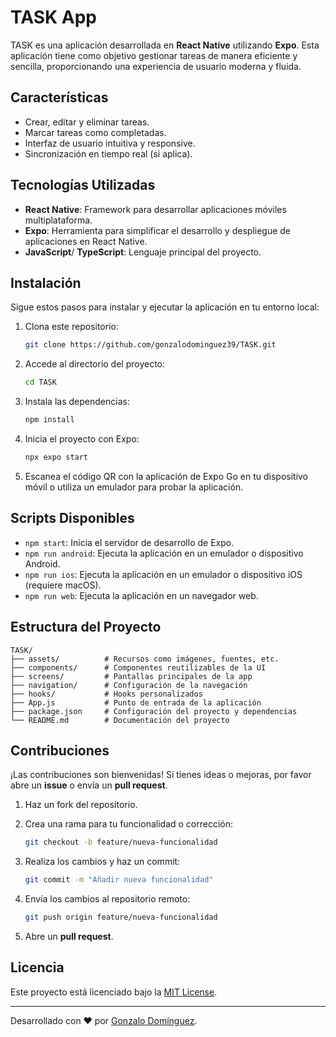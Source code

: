 # TASK App

TASK es una aplicación desarrollada en **React Native** utilizando **Expo**. Esta aplicación tiene como objetivo gestionar tareas de manera eficiente y sencilla, proporcionando una experiencia de usuario moderna y fluida.

## Características

- Crear, editar y eliminar tareas.
- Marcar tareas como completadas.
- Interfaz de usuario intuitiva y responsive.
- Sincronización en tiempo real (si aplica).

## Tecnologías Utilizadas

- **React Native**: Framework para desarrollar aplicaciones móviles multiplataforma.
- **Expo**: Herramienta para simplificar el desarrollo y despliegue de aplicaciones en React Native.
- **JavaScript**/ **TypeScript**: Lenguaje principal del proyecto.

## Instalación

Sigue estos pasos para instalar y ejecutar la aplicación en tu entorno local:

1. Clona este repositorio:

   ```bash
   git clone https://github.com/gonzalodominguez39/TASK.git
   ```

2. Accede al directorio del proyecto:

   ```bash
   cd TASK
   ```

3. Instala las dependencias:

   ```bash
   npm install
   ```

4. Inicia el proyecto con Expo:

   ```bash
   npx expo start
   ```

5. Escanea el código QR con la aplicación de Expo Go en tu dispositivo móvil o utiliza un emulador para probar la aplicación.

## Scripts Disponibles

- `npm start`: Inicia el servidor de desarrollo de Expo.
- `npm run android`: Ejecuta la aplicación en un emulador o dispositivo Android.
- `npm run ios`: Ejecuta la aplicación en un emulador o dispositivo iOS (requiere macOS).
- `npm run web`: Ejecuta la aplicación en un navegador web.

## Estructura del Proyecto

```plaintext
TASK/
├── assets/          # Recursos como imágenes, fuentes, etc.
├── components/      # Componentes reutilizables de la UI
├── screens/         # Pantallas principales de la app
├── navigation/      # Configuración de la navegación
├── hooks/           # Hooks personalizados
├── App.js           # Punto de entrada de la aplicación
├── package.json     # Configuración del proyecto y dependencias
└── README.md        # Documentación del proyecto
```

## Contribuciones

¡Las contribuciones son bienvenidas! Si tienes ideas o mejoras, por favor abre un **issue** o envía un **pull request**.

1. Haz un fork del repositorio.
2. Crea una rama para tu funcionalidad o corrección:

   ```bash
   git checkout -b feature/nueva-funcionalidad
   ```

3. Realiza los cambios y haz un commit:

   ```bash
   git commit -m "Añadir nueva funcionalidad"
   ```

4. Envía los cambios al repositorio remoto:

   ```bash
   git push origin feature/nueva-funcionalidad
   ```

5. Abre un **pull request**.

## Licencia

Este proyecto está licenciado bajo la [MIT License](LICENSE).

---

Desarrollado con ❤️ por [Gonzalo Domínguez](https://github.com/gonzalodominguez39).
